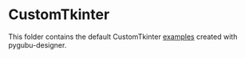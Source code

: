 # CustomTkinter

This folder contains the default CustomTkinter
[examples](https://github.com/TomSchimansky/CustomTkinter/tree/master/examples)
created with pygubu-designer.
